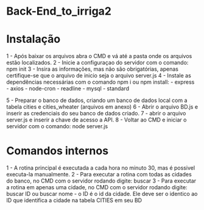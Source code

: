 # Back-End_to_irriga2
# Instalação
1 - Após baixar os arquivos abra o CMD e vá até a pasta onde os arquivos estão localizados.
2 - Inicie a configuraçao do servidor com o comando: npm init
3 - Insira as informações, mas não são obrigatórias, apenas certifique-se que o arquivo de inicio seja o arquivo server.js
4 - Instale as dependências necessárias com o comando npm i ou npm install:
    - express
    - axios
    - node-cron
    - readline
    - mysql
    - standard
    
5 - Preparar o banco de dados, criando um banco de dados local com a tabela cities e cities_wheater (arquivos em anexo)
6 - Abrir o arquivo BD.js e inserir as credenciais do seu banco de dados criado.
7 - abrir o arquivo server.js e inserir a chave de acesso a API.
8 - Voltar ao CMD e iniciar o servidor com o comando: node server.js

# Comandos internos
1 - A rotina principal é executada a cada hora no minuto 30, mas é possivel executa-la manualmente.
2 - Para executar a rotina com todas as cidades do banco, no CMD com o servidor rodando digite: buscar
3 - Para executar a rotina em apenas uma cidade, no CMD com o servidor rodando digite: buscar ID ou buscar nome
    - o ID é o id da cidade. Ele deve ser o identico ao ID que identifica a cidade na tabela CITIES em seu BD
    